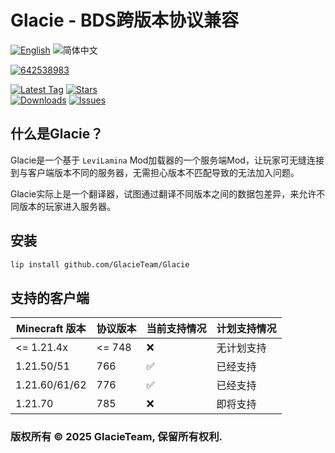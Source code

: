 # Glacie - BDS跨版本协议兼容

[![English](https://img.shields.io/badge/English-informational?style=for-the-badge)](README.md)
![简体中文](https://img.shields.io/badge/简体中文-inactive?style=for-the-badge)

[![642538983](https://img.shields.io/badge/642538983-pink?style=for-the-badge&logo=qq)](https://qm.qq.com/q/1yn1ZHEoyY)

[![Latest Tag](https://img.shields.io/github/v/tag/GlacieTeam/Glacie?label=Latest%20Tag&style=for-the-badge)](https://github.com/GlacieTeam/Glacie/releases)
[![Stars](https://img.shields.io/github/stars/GlacieTeam/Glacie.svg?style=for-the-badge)](https://github.com/GlacieTeam/Glacie/stargazers)  
[![Downloads](https://img.shields.io/github/downloads/GlacieTeam/Glacie/total?style=for-the-badge&color=%2300ff00)](https://github.com/GlacieTeam/Glacie/releases)
[![Issues](https://img.shields.io/github/issues/GlacieTeam/Glacie.svg?style=for-the-badge)](https://github.com/GlacieTeam/Glacie/issues)

## 什么是Glacie？
Glacie是一个基于 `LeviLamina` Mod加载器的一个服务端Mod，让玩家可无缝连接到与客户端版本不同的服务器，无需担心版本不匹配导致的无法加入问题。

Glacie实际上是一个翻译器，试图通过翻译不同版本之间的数据包差异，来允许不同版本的玩家进入服务器。


## 安装

```bash
lip install github.com/GlacieTeam/Glacie
```

## 支持的客户端
| Minecraft 版本    | 协议版本          | 当前支持情况        | 计划支持情况 |
| ----------------- | ---------------- | ------------------ | ----------- |
| <= 1.21.4x        | <= 748           | :x:                | 无计划支持   |
| 1.21.50/51        | 766              | :white_check_mark: | 已经支持     |
| 1.21.60/61/62     | 776              | :white_check_mark: | 已经支持     |
| 1.21.70           | 785              | :x:                | 即将支持     |

### 版权所有 © 2025 GlacieTeam, 保留所有权利.
